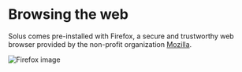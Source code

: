 # Browsing the web

Solus comes pre-installed with Firefox, a secure and trustworthy web browser provided by the non-profit organization [Mozilla](https://www.mozilla.org/en-US/).

![Firefox image](images/help-center/common-tasks/browsing-the-web/firefox.jpg)